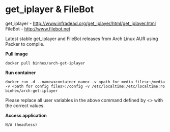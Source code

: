get_iplayer & FileBot
=====================

get_iplayer - http://www.infradead.org/get_iplayer/html/get_iplayer.html
FileBot - http://www.filebot.net

Latest stable get_iplayer and FileBot releases from Arch Linux AUR using Packer to compile.

**Pull image**

```
docker pull binhex/arch-get-iplayer
```

**Run container**

```
docker run -d --name=<container name> -v <path for media files>:/media -v <path for config files>:/config -v /etc/localtime:/etc/localtime:ro binhex/arch-get-iplayer
```

Please replace all user variables in the above command defined by <> with the correct values.

**Access application**

```
N/A (headless)
```